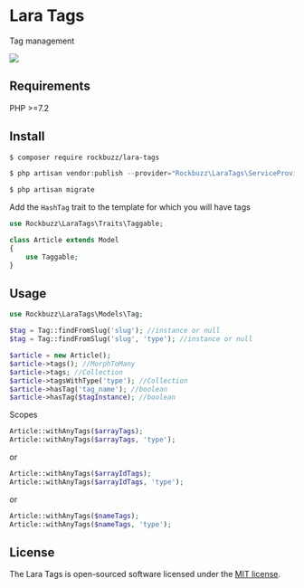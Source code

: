 # Lara Tags

Tag management

<p><img src="https://github.com/rockbuzz/lara-tags/workflows/Main/badge.svg"/></p>

## Requirements

PHP >=7.2

## Install

```bash
$ composer require rockbuzz/lara-tags
```

```php
$ php artisan vendor:publish --provider="Rockbuzz\LaraTags\ServiceProvider" --tag="migrations"
```

```php
$ php artisan migrate
```

Add the `HashTag` trait to the template for which you will have tags

```php
use Rockbuzz\LaraTags\Traits\Taggable;

class Article extends Model
{
    use Taggable;
}
```

## Usage
```php
use Rockbuzz\LaraTags\Models\Tag;

$tag = Tag::findFromSlug('slug'); //instance or null
$tag = Tag::findFromSlug('slug', 'type'); //instance or null
```

```php
$article = new Article();
$article->tags(); //MorphToMany
$article->tags; //Collection
$article->tagsWithType('type'); //Collection
$article->hasTag('tag_name'); //boolean
$article->hasTag($tagInstance); //boolean
```
Scopes
```php
Article::withAnyTags($arrayTags);
Article::withAnyTags($arrayTags, 'type');
```
or
```php
Article::withAnyTags($arrayIdTags);
Article::withAnyTags($arrayIdTags, 'type');
```
or
```php
Article::withAnyTags($nameTags);
Article::withAnyTags($nameTags, 'type');
```

## License

The Lara Tags is open-sourced software licensed under the [MIT license](https://opensource.org/licenses/MIT).